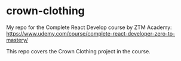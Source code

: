 # crown-clothing

My repo for the Complete React Develop course by ZTM Academy: https://www.udemy.com/course/complete-react-developer-zero-to-mastery/

This repo covers the Crown Clothing project in the course.
